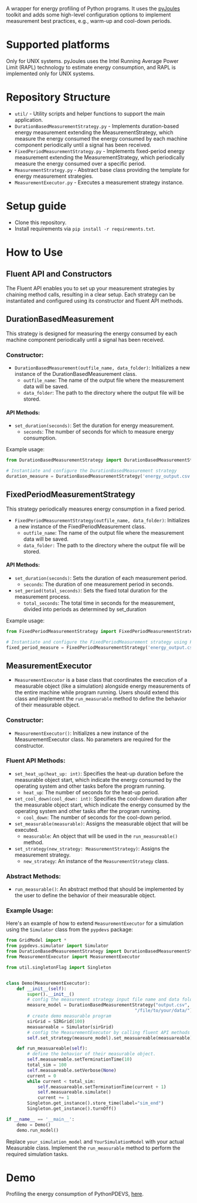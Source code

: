 A wrapper for energy profiling of Python programs.
It uses the [pyJoules](https://pyjoules.readthedocs.io/en/latest/) toolkit and adds some high-level configuration options to implement measurement best practices, e.g., warm-up and cool-down periods.

# Supported platforms
Only for UNIX systems.
pyJoules uses the Intel Running Average Power Limit (RAPL) technology to estimate energy consumption, and RAPL is implemented only for UNIX systems.

# Repository Structure
- `util/` - Utility scripts and helper functions to support the main application.
- `DurationBasedMeasurementStrategy.py` - Implements duration-based energy measurement extending the MeasurementStrategy, which measure the energy consumed the energy consumed by each machine component periodically until a signal has been received.
- `FixedPeriodMeasurementStrategy.py` - Implements fixed-period energy measurement extending the MeasurementStrategy, which periodically measure the energy consumed over a specific period.
- `MeasurementStrategy.py` - Abstract base class providing the template for energy measurement strategies.
- `MeasurementExecutor.py` - Executes a measurement strategy instance.

# Setup guide
- Clone this repository.
- Install requirements via ```pip install -r requirements.txt```.

# How to Use

## Fluent API and Constructors

The Fluent API enables you to set up your measurement strategies by chaining method calls, resulting in a clear setup. Each strategy can be instantiated and configured using its constructor and fluent API methods.

## DurationBasedMeasurement

This strategy is designed for measuring the energy consumed by each machine component periodically until a signal has been received.

### Constructor:
- `DurationBasedMeasurement(outfile_name, data_folder)`: Initializes a new instance of the DurationBasedMeasurement class.
  - `outfile_name`: The name of the output file where the measurement data will be saved.
  - `data_folder`: The path to the directory where the output file will be stored.

#### API Methods:
- `set_duration(seconds)`: Set the duration for energy measurement.
  - `seconds`: The number of seconds for which to measure energy consumption.

Example usage:
```python
from DurationBasedMeasurementStrategy import DurationBasedMeasurementStrategy

# Instantiate and configure the DurationBasedMeasurement strategy
duration_measure = DurationBasedMeasurementStrategy('energy_output.csv', 'data/').set_duration(5)
```
## FixedPeriodMeasurementStrategy

This strategy periodically measures energy consumption in a fixed period. 
- `FixedPeriodMeasurementStrategy(outfile_name, data_folder)`: Initializes a new instance of the FixedPeriodMeasurement class.
  - `outfile_name`: The name of the output file where the measurement data will be saved.
  - `data_folder:` The path to the directory where the output file will be stored.
#### API Methods:
- `set_duration(seconds)`: Sets the duration of each measurement period.
  - `seconds`: The duration of one measurement period in seconds.
- `set_period(total_seconds)`: Sets the fixed total duration for the measurement process.
  - `total_seconds`: The total time in seconds for the measurement, divided into periods as determined by set_duration

Example usage:
```python
from FixedPeriodMeasurementStrategy import FixedPeriodMeasurementStrategy

# Instantiate and configure the FixedPeriodMeasurement strategy using Fluent API
fixed_period_measure = FixedPeriodMeasurementStrategy('energy_output.csv', 'data/').set_duration(2).set_period(60)
```

## MeasurementExecutor

- `MeasurementExecutor` is a base class that coordinates the execution of a measurable object (like a simulation) alongside energy measurements of the entire machine while program running. Users should extend this class and implement the `run_measurable` method to define the behavior of their measurable object.

### Constructor:
- `MeasurementExecutor()`: Initializes a new instance of the MeasurementExecutor class. No parameters are required for the constructor.

### Fluent API Methods:
- `set_heat_up(heat_up: int)`: Specifies the heat-up duration before the measurable object start, which indicate the energy consumed by the operating system and other tasks before the program running.
  - `heat_up`: The number of seconds for the heat-up period.
- `set_cool_down(cool_down: int)`: Specifies the cool-down duration after the measurable object start, which indicate the energy consumed by the operating system and other tasks after the program running.
  - `cool_down`: The number of seconds for the cool-down period.
- `set_measurable(measurable)`: Assigns the measurable object that will be executed.
  - `measurable`: An object that will be used in the `run_measureable()` method.
- `set_strategy(new_strategy: MeasurementStrategy)`: Assigns the measurement strategy.
  - `new_strategy`: An instance of the `MeasurementStrategy` class.

### Abstract Methods:
- `run_measurable()`: An abstract method that should be implemented by the user to define the behavior of their measurable object.

### Example Usage:
Here's an example of how to extend `MeasurementExecutor` for a simulation using the `Simulator` class from the `pypdevs` package:

```python
from GridModel import *
from pypdevs.simulator import Simulator
from DurationBasedMeasurementStrategy import DurationBasedMeasurementStrategy
from MeasurementExecutor import MeasurementExecutor

from util.singletonFlag import Singleton


class Demo(MeasurementExecutor):
    def __init__(self):
        super().__init__()
        # config the measurement strategy input file name and data folder
        measure_model = DurationBasedMeasurementStrategy("output.csv",
                                                 "/file/to/your/data/")
        # create demo measurable program
        sirGrid = SIRGrid(100)
        measuareable = Simulator(sirGrid)
        # config the MeasurementExecutor by calling fluent API methods
        self.set_strategy(measure_model).set_measuareable(measuareable).set_heat_up(10).set_cool_down(10)

    def run_measuareable(self):
        # define the behavior of their measurable object.
        self.measuareable.setTerminationTime(10)
        total_sim = 100
        self.measuareable.setVerbose(None)
        current = 0
        while current < total_sim:
            self.measuareable.setTerminationTime(current + 1)
            self.measuareable.simulate()
            current += 1
        Singleton.get_instance().store_time(label="sim_end")
        Singleton.get_instance().turnOff()

if __name__ == '__main__':
    demo = Demo()
    demo.run_model()
```
Replace `your_simulation_model` and `YourSimulationModel` with your actual Measurable class. Implement the `run_measurable` method to perform the required simulation tasks.


# Demo
Profiling the energy consumption of PythonPDEVS, [here](/demo).
